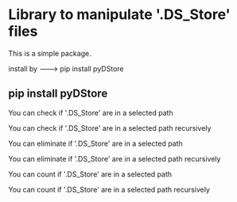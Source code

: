 # Library to manipulate '.DS_Store' files

This is a simple package. 

install by ---> pip install pyDStore

## pip install pyDStore

You can check if '.DS_Store' are in a selected path

You can check if '.DS_Store' are in a selected path recursively

You can eliminate if '.DS_Store' are in a selected path

You can eliminate if '.DS_Store' are in a selected path recursively

You can count if '.DS_Store' are in a selected path

You can count if '.DS_Store' are in a selected path recursively
